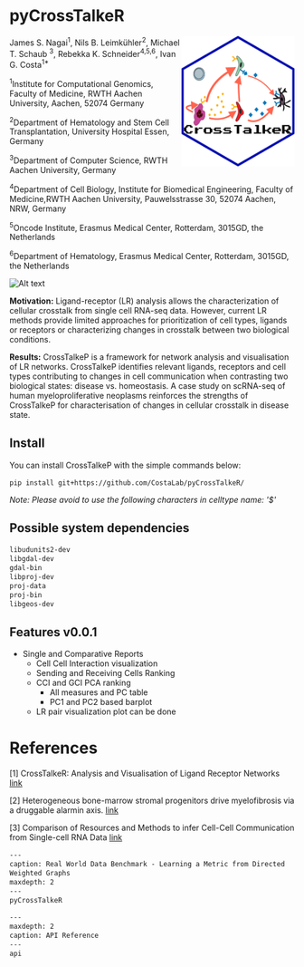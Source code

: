 # pyCrossTalkeR

<img src="logo1.png" align="right" width="200" />

James S. Nagai<sup>1</sup>,
Nils B. Leimkühler<sup>2</sup>,
Michael T. Schaub <sup>3</sup>,
Rebekka K. Schneider<sup>4,5,6</sup>,
Ivan G. Costa<sup>1*</sup>

<sup>1</sup>Institute for Computational Genomics, Faculty of Medicine, RWTH Aachen University, Aachen, 52074 Germany

<sup>2</sup>Department of Hematology and Stem Cell Transplantation, University Hospital Essen, Germany

<sup>3</sup>Department of Computer Science, RWTH Aachen University, Germany

<sup>4</sup>Department of Cell Biology, Institute for Biomedical Engineering, Faculty of Medicine,RWTH Aachen University, Pauwelsstrasse 30, 52074 Aachen, NRW, Germany

<sup>5</sup>Oncode Institute, Erasmus Medical Center, Rotterdam, 3015GD, the Netherlands

<sup>6</sup>Department of Hematology, Erasmus Medical Center, Rotterdam, 3015GD, the Netherlands

![Alt text](image.png)

**Motivation:** Ligand-receptor (LR) analysis allows the characterization of cellular crosstalk from single cell RNA-seq data. However, current LR methods provide limited approaches for prioritization of cell types, ligands or receptors or characterizing changes in crosstalk between two biological conditions.

**Results:** CrossTalkeP is a framework for network analysis and visualisation of LR networks. CrossTalkeP identifies relevant ligands, receptors and cell types contributing to changes in cell communication when contrasting two biological states: disease vs. homeostasis. A case study on scRNA-seq of human myeloproliferative neoplasms reinforces the strengths of CrossTalkeP for characterisation of changes in cellular crosstalk in disease state.

## Install

You can install CrossTalkeP with the simple commands below:

```
pip install git+https://github.com/CostaLab/pyCrossTalkeR/

```



*Note: Please avoid to use the following characters in celltype name: '$'*

## Possible system dependencies

```
libudunits2-dev
libgdal-dev
gdal-bin
libproj-dev
proj-data
proj-bin
libgeos-dev
```


## Features v0.0.1

- Single and Comparative Reports
   - Cell Cell Interaction visualization
   - Sending and Receiving Cells Ranking
   - CCI and GCI PCA ranking
      - All measures and PC table
      - PC1 and PC2 based barplot
   - LR pair visualization plot can be done


# References

[1] CrossTalkeR: Analysis and Visualisation of Ligand Receptor Networks [link](https://doi.org/10.1093/bioinformatics/btab370)

[2] Heterogeneous bone-marrow stromal progenitors drive myelofibrosis via a druggable alarmin axis. [link](https://www.cell.com/cell-stem-cell/fulltext/S1934-5909(20)30542-7#secsectitle0115)

[3] Comparison of Resources and Methods to infer Cell-Cell Communication from Single-cell RNA Data [link](https://www.biorxiv.org/content/10.1101/2021.05.21.445160v1.full)



```{toctree}
---
caption: Real World Data Benchmark - Learning a Metric from Directed Weighted Graphs
maxdepth: 2
---
pyCrossTalkeR
```


```{toctree}
---
maxdepth: 2
caption: API Reference
---
api
```


